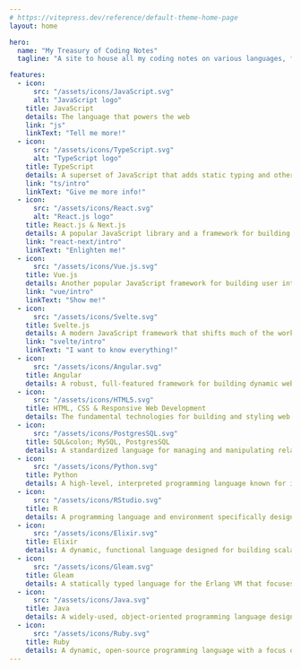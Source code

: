 ```yaml
---
# https://vitepress.dev/reference/default-theme-home-page
layout: home

hero:
  name: "My Treasury of Coding Notes"
  tagline: "A site to house all my coding notes on various languages, frameworks, and libraries that I came into contact with"

features:
  - icon:
      src: "/assets/icons/JavaScript.svg"
      alt: "JavaScript logo"
    title: JavaScript
    details: The language that powers the web
    link: "js"
    linkText: "Tell me more!"
  - icon:
      src: "/assets/icons/TypeScript.svg"
      alt: "TypeScript logo"
    title: TypeScript
    details: A superset of JavaScript that adds static typing and other features to enhance developer productivity and code quality
    link: "ts/intro"
    linkText: "Give me more info!"
  - icon:
      src: "/assets/icons/React.svg"
      alt: "React.js logo"
    title: React.js & Next.js
    details: A popular JavaScript library and a framework for building user interfaces with a component-based architecture
    link: "react-next/intro"
    linkText: "Enlighten me!"
  - icon:
      src: "/assets/icons/Vue.js.svg"
    title: Vue.js
    details: Another popular JavaScript framework for building user interfaces
    link: "vue/intro"
    linkText: "Show me!"
  - icon:
      src: "/assets/icons/Svelte.svg"
    title: Svelte.js
    details: A modern JavaScript framework that shifts much of the work to compile time, producing highly efficient, pure JavaScript code that directly manipulates the DOM
    link: "svelte/intro"
    linkText: "I want to know everything!"
  - icon:
      src: "/assets/icons/Angular.svg"
    title: Angular
    details: A robust, full-featured framework for building dynamic web applications, that uses TypeScript and provides extensive tools for developers (COMING SOON)
  - icon:
      src: "/assets/icons/HTML5.svg"
    title: HTML, CSS & Responsive Web Development
    details: The fundamental technologies for building and styling web pages (COMING SOON)
  - icon:
      src: "/assets/icons/PostgresSQL.svg"
    title: SQL&colon; MySQL, PostgresSQL
    details: A standardized language for managing and manipulating relational databases (COMING SOON)
  - icon:
      src: "/assets/icons/Python.svg"
    title: Python
    details: A high-level, interpreted programming language known for its readability, simplicity, and vast ecosystem of libraries and frameworks (COMING SOON)
  - icon:
      src: "/assets/icons/RStudio.svg"
    title: R
    details: A programming language and environment specifically designed for statistical computing, data analysis, and graphical representation of data (COMING SOON)
  - icon:
      src: "/assets/icons/Elixir.svg"
    title: Elixir
    details: A dynamic, functional language designed for building scalable and maintainable applications, running on the Erlang VM (COMING SOON)
  - icon:
      src: "/assets/icons/Gleam.svg"
    title: Gleam
    details: A statically typed language for the Erlang VM that focuses on being small and simple, while offering strong guarantees about the reliability of code  (COMING SOON)
  - icon:
      src: "/assets/icons/Java.svg"
    title: Java
    details: A widely-used, object-oriented programming language designed to be platform-independent through the use of the Java Virtual Machine (COMING SOON)
  - icon:
      src: "/assets/icons/Ruby.svg"
    title: Ruby
    details: A dynamic, open-source programming language with a focus on simplicity and productivity, known for its elegant syntax (COMING SOON)
---
```

